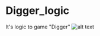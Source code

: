 # Digger_logic
It's logic to game "Digger"
![alt text](https://images.sftcdn.net/images/t_app-cover-l,f_auto/p/21152bde-9b23-11e6-93ef-00163ec9f5fa/874964132/digger-xp-screenshot.jpg)
